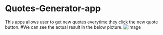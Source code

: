 # Quotes-Generator-app
This apps allows user to get new quotes everytime they click the new quote button.
#We can see the actual result in the below picture.
![image](https://user-images.githubusercontent.com/68615047/196364054-404a7af0-7ee4-49a0-8d85-381526080905.png)
